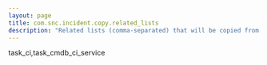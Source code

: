 ```yaml
---
layout: page
title: com.snc.incident.copy.related_lists
description: "Related lists (comma-separated) that will be copied from the originating incident"
---
```

task_ci,task_cmdb_ci_service